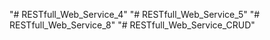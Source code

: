 "# RESTfull_Web_Service_4" 
"# RESTfull_Web_Service_5" 
"# RESTfull_Web_Service_8" 
"# RESTfull_Web_Service_CRUD" 
